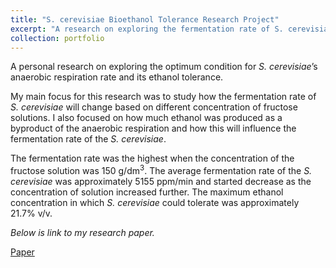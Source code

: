 ```yaml
---
title: "S. cerevisiae Bioethanol Tolerance Research Project"
excerpt: "A research on exploring the fermentation rate of S. cerevisiae and its ethanol tolerance in different fructose concentration."
collection: portfolio
---
```


A personal research on exploring the optimum condition for *S. cerevisiae*’s anaerobic respiration rate and its ethanol tolerance. 

My main focus for this research was to study how the fermentation rate of *S. cerevisiae* will change based on different concentration of fructose solutions. I also focused on how much ethanol was produced as a byproduct of the anaerobic respiration and how this will influence the fermentation rate of the *S. cerevisiae*.  

The fermentation rate was the highest when the concentration of the fructose solution was 150 g/dm<sup>3</sup>. The average fermentation rate of the *S. cerevisiae* was approximately 5155 ppm/min and started decrease as the concentration of solution increased further. The maximum ethanol concentration in which *S. cerevisiae* could tolerate was approximately 21.7% v/v.

*Below is link to my research paper.* 

<a href="../../files/Junyong Lee Biology HL IA Final Draft.pdf" class="demo_btn btn" style="text_">Paper</a>